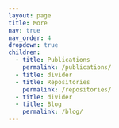 ```yaml
---
layout: page
title: More
nav: true
nav_order: 4
dropdown: true
children:
  - title: Publications
    permalink: /publications/
  - title: divider
  - title: Repositories
    permalink: /repositories/
  - title: divider
  - title: Blog
    permalink: /blog/
---
```


